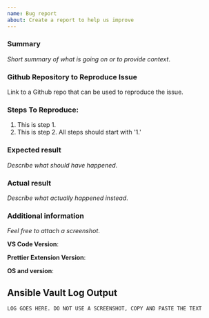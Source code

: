 ```yaml
---
name: Bug report
about: Create a report to help us improve
---
```


<!--

**You must complete all steps in this checklist or the issue will be automatically closed.**

- [ ] Write a summary of your issue
- [ ] Include a link to a github repo that can be used to reproduce the issue or exact reproduction steps.
- [ ] Provide the expected result
- [ ] Provide the actual result
- [ ] Include extension, os, and vs code information
- [ ] Include Prettier extension log

PLEASE NOTE: Many of the issues with the extension are heavily based on your specific configuration and source code. In order to improve your chances of having your bug fixed, the number one thing you can do is create a github repository that can be used to reproduce the issue along with the detailed reproduction steps. If you don't provide this info, it is usually the case that we cannot reproduce the issue and the issue will be closed.

**DO NOT PUT LOGS OR CODE SNIPPETS IN SCREENSHOTS. THIS MAKES IT IMPOSSIBLE TO COPY/PASTE**
-->

### Summary

_Short summary of what is going on or to provide context_.

### Github Repository to Reproduce Issue

Link to a Github repo that can be used to reproduce the issue.

### Steps To Reproduce:

1.  This is step 1.
1.  This is step 2. All steps should start with '1.'

### Expected result

_Describe what should have happened_.

### Actual result

_Describe what actually happened instead_.

### Additional information

_Feel free to attach a screenshot_.

**VS Code Version**:

<!-- In VS Code select "Help" > "About", then click on "Copy" and paste the text here -->

**Prettier Extension Version**:

**OS and version**:

## Ansible Vault Log Output

```
LOG GOES HERE. DO NOT USE A SCREENSHOT, COPY AND PASTE THE TEXT
```
